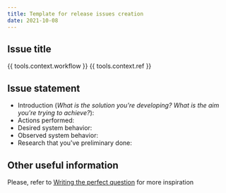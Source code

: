 ```yaml
---
title: Template for release issues creation
date: 2021-10-08
---
```


## Issue title

{{ tools.context.workflow }} {{ tools.context.ref }}

## Issue statement

* Introduction (*What is the solution you're developing? What is the aim you're trying to achieve?*): 
* Actions performed:
* Desired system behavior: 
* Observed system behavior:
* Research that you've preliminary done: 

## Other useful information

Please, refer to [Writing the perfect question](https://codeblog.jonskeet.uk/2010/08/29/writing-the-perfect-question/) for more inspiration
